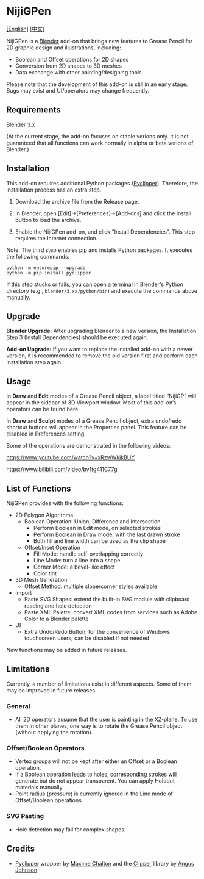 # NijiGPen

[[English]](README.md) [[中文]](README_zh.md)

NijiGPen is a [Blender](https://www.blender.org/) add-on that brings new features to Grease Pencil for 2D graphic design and illustrations, including:

- Boolean and Offset operations for 2D shapes
- Conversion from 2D shapes to 3D meshes
- Data exchange with other painting/designing tools

Please note that the development of this add-on is still in an early stage. Bugs may exist and UI/operators may change frequently.

## Requirements

Blender 3.x

(At the current stage, the add-on focuses on stable verions only. It is not guaranteed that all functions can work normally in alpha or beta verions of Blender.)

## Installation

This add-on requires additional Python packages ([Pyclipper](https://pypi.org/project/pyclipper/)). Therefore, the installation process has an extra step.

1. Download the archive file from the Release page.

2. In Blender, open [Edit]->[Preferences]->[Add-ons] and click the Install button to load the archive.

3. Enable the NijiGPen add-on, and click "Install Dependencies". This step requires the Internet connection.

Note: The third step enables pip and installs Python packages. It executes the following commands:
```
python -m ensurepip --upgrade
python -m pip install pyclipper
```
If this step stucks or fails, you can open a terminal in Blender's Python directory (e.g., `blender/3.xx/python/bin`) and execute the commands above manually.

## Upgrade
**Blender Upgrade:** After upgrading Blender to a new version, the Installation Step 3 (Install Dependencies) should be executed again.

**Add-on Upgrade:** If you want to replace the installed add-on with a newer version, it is recommended to remove the old version first and perform each installation step again.

## Usage

In **Draw** and **Edit** modes of a Grease Pencil object, a label titled “NijiGP” will appear in the sidebar of 3D Viewport window. Most of this add-on’s operators can be found here.

In **Draw** and **Sculpt** modes of a Grease Pencil object, extra undo/redo shortcut buttons will appear in the Properties panel. This feature can be disabled in Preferences setting.

Some of the operations are demonstrated in the following videos:

https://www.youtube.com/watch?v=xRzwWkjkBUY

https://www.bilibili.com/video/bv1tg411C77g

## List of Functions

NijiGPen provides with the following functions:

- 2D Polygon Algorithms
    - Boolean Operation: Union, Difference and Intersection
        - Perform Boolean in Edit mode, on selected strokes
        - Perform Boolean in Draw mode, with the last drawn stroke
        - Both fill and line width can be used as the clip shape
    - Offset/Inset Operation
        - Fill Mode: handle self-overlapping correctly
        - Line Mode: turn a line into a shape
        - Corner Mode: a bevel-like effect
        - Color tint
- 3D Mesh Generation
    - Offset Method: multiple slope/corner styles available
- Import
    - Paste SVG Shapes: extend the built-in SVG module with clipboard reading and hole detection
    - Paste XML Palette: convert XML codes from services such as Adobe Color to a Blender palette
- UI
    - Extra Undo/Redo Button: for the convenience of Windows touchscreen users; can be disabled if not needed

New functions may be added in future releases.

## Limitations

Currently, a number of limitations exist in different aspects. Some of them may be improved in future releases.

### General

- All 2D operators assume that the user is painting in the XZ-plane. To use them in other planes, one way is to rotate the Grease Pencil object (without applying the rotation).

### Offset/Boolean Operators

- Vertex groups will not be kept after either an Offset or a Boolean operation.
- If a Boolean operation leads to holes, corresponding strokes will generate but do not appear transparent. You can apply Holdout materials manually.
- Point radius (pressure) is currently ignored in the Line mode of Offset/Boolean operations.

### SVG Pasting

- Hole detection may fail for complex shapes.

## Credits

- [Pyclipper](https://github.com/fonttools/pyclipper) wrapper by [Maxime Chalton](https://sites.google.com/site/maxelsbackyard/home/pyclipper) and the [Clipper](http://www.angusj.com/delphi/clipper.php) library by [Angus Johnson](http://www.angusj.com/delphi/clipper.php)